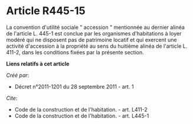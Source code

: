 # Article R445-15

La convention d'utilité sociale " accession " mentionnée au dernier alinéa de l'article L. 445-1 est conclue par les
organismes d'habitations à loyer modéré qui ne disposent pas de patrimoine locatif et qui exercent une activité d'accession à
la propriété au sens du huitième alinéa de l'article L. 411-2, dans les conditions fixées par la présente section.

**Liens relatifs à cet article**

_Créé par_:

  - Décret n°2011-1201 du 28 septembre 2011 - art. 1

_Cite_:

  - Code de la construction et de l'habitation. - art. L411-2
  - Code de la construction et de l'habitation. - art. L445-1
